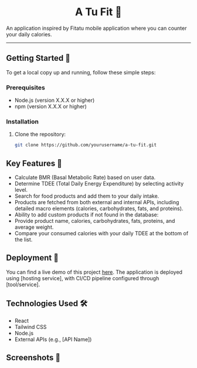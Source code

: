 <h1 align="center"> A Tu Fit 🍎
</h1>

An application inspired by Fitatu mobile application where you can counter your daily calories. 

---

## Getting Started 🚀

To get a local copy up and running, follow these simple steps:

### Prerequisites
- Node.js (version X.X.X or higher)
- npm (version X.X.X or higher)

### Installation

1. Clone the repository:
   ```bash
   git clone https://github.com/yourusername/a-tu-fit.git

## Key Features 📝
- Calculate BMR (Basal Metabolic Rate) based on user data.
- Determine TDEE (Total Daily Energy Expenditure) by selecting activity level.
- Search for food products and add them to your daily intake.
- Products are fetched from both external and internal APIs, including detailed macro elements (calories, carbohydrates, fats, and proteins).
- Ability to add custom products if not found in the database:
- Provide product name, calories, carbohydrates, fats, proteins, and average weight.
- Compare your consumed calories with your daily TDEE at the bottom of the list.

## Deployment 🚀
 You can find a live demo of this project [here](https://your-live-demo-link.com). The application is deployed using [hosting service], with CI/CD pipeline configured through [tool/service].

## Technologies Used 🛠️
- React 
- Tailwind CSS 
- Node.js 
- External APIs (e.g., [API Name])

## Screenshots 📸 
